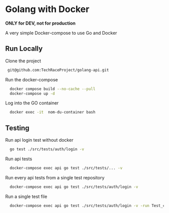 # Golang with Docker

**ONLY for DEV, not for production**

A very simple Docker-compose to use Go and Docker
## Run Locally

Clone the project

```bash
 git@github.com:TechRaceProject/golang-api.git
```

Run the docker-compose

```bash
  docker compose build --no-cache --pull
  docker-compose up -d
```

Log into the GO container

```bash
  docker exec -it  nom-du-container bash
```

## Testing
Run api login test without docker
```bash
  go test ./src/tests/auth/login -v
```

Run api tests
```bash
  docker-compose exec api go test ./src/tests/... -v
```

Run every api tests from a single test repository
```bash
  docker-compose exec api go test ./src/tests/auth/login -v
```

Run a single test file 
```bash
  docker-compose exec api go test ./src/tests/auth/login -v -run Test_can_login_if_valid_email_and_password_are_provided
```
